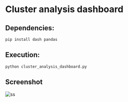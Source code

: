# Cluster analysis dashboard

## Dependencies:

`pip install dash pandas`

## Execution:

`python cluster_analysis_dashboard.py`

## Screenshot

![ss]('assests/ss.jpeg')
